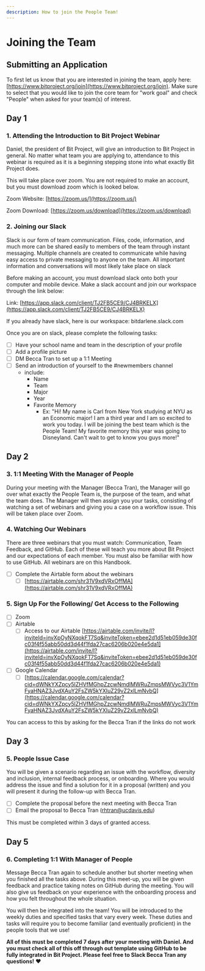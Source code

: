 ```yaml
---
description: How to join the People Team!
---
```


# Joining the Team

## Submitting an Application

To first let us know that you are interested in joining the team, apply here: [https://www.bitproject.org/join](https://www.bitproject.org/join). Make sure to select that you would like to join the core team for "work goal" and check "People" when asked for your team\(s\) of interest.

## Day 1

### 1. Attending the Introduction to Bit Project Webinar

Daniel, the president of Bit Project, will give an introduction to Bit Project in general. No matter what team you are applying to, attendance to this webinar is required as it is a beginning stepping stone into what exactly Bit Project does.

This will take place over zoom. You are not required to make an account, but you must download zoom which is looked below.

Zoom Website: [https://zoom.us/](https://zoom.us/)

Zoom Download: [https://zoom.us/download](https://zoom.us/download)

### 2. Joining our Slack

Slack is our form of team communication. Files, code, information, and much more can be shared easily to members of the team through instant messaging. Multiple channels are created to communicate while having easy access to private messaging to anyone on the team. All important information and conversations will most likely take place on slack

Before making an account, you must download slack onto both your computer and mobile device. Make a slack account and join our workspace through the link below:

Link: [https://app.slack.com/client/TJ2FB5CE9/CJ4BRKELX](https://app.slack.com/client/TJ2FB5CE9/CJ4BRKELX)

If you already have slack, here is our workspace: bitdarlene.slack.com

Once you are on slack, please complete the following tasks:

* [ ] Have your school name and team in the description of your profile
* [ ] Add a profile picture 
* [ ] DM Becca Tran to set up a 1:1 Meeting
* [ ] Send an introduction of yourself to the \#newmembers channel
  * include: 
    * Name
    * Team
    * Major
    * Year
    * Favorite Memory
      * Ex: "Hi! My name is Carl from New York studying at NYU as an Economic major! I am a third year and I am so excited to work you today. I will be joining the best team which is the People Team! My favorite memory this year was going to Disneyland. Can't wait to get to know you guys more!" 

## Day 2

### 3. 1:1 Meeting With the Manager of People

During your meeting with the Manager \(Becca Tran\), the Manager will go over what exactly the People Team is, the purpose of the team, and what the team does. The Manager will then assign you your tasks, consisting of watching a set of webinars and giving you a case on a workflow issue. This will be taken place over Zoom. 

### 4. Watching Our Webinars

There are three webinars that you must watch: Communication, Team Feedback, and GitHub. Each of these will teach you more about Bit Project and our expectations of each member. You must also be familiar with how to use GitHub. All webinars are on this Handbook.

* [ ] Complete the Airtable form about the webinars
  * [ ] [https://airtable.com/shr31V9xdVRxOffMA](https://airtable.com/shr31V9xdVRxOffMA)

### 5. Sign Up For the Following/ Get Access to the Following

* [ ] Zoom
* [ ] Airtable
  * [ ] Access to our Airtable [https://airtable.com/invite/l?inviteId=invXpOyNXqokFT7Sq&inviteToken=ebee2d1d51eb059de30fc03f4f55abb50dd3d44f1fda27cac6206b020e4e5da1](https://airtable.com/invite/l?inviteId=invXpOyNXqokFT7Sq&inviteToken=ebee2d1d51eb059de30fc03f4f55abb50dd3d44f1fda27cac6206b020e4e5da1)
* [ ] Google Calendar 
  * [ ] [https://calendar.google.com/calendar?cid=dWNkYXZpcy5lZHVfMGhpZzcwNmdlMWRuZmpsMWVyc3V1YmFyaHNAZ3JvdXAuY2FsZW5kYXIuZ29vZ2xlLmNvbQ](https://calendar.google.com/calendar?cid=dWNkYXZpcy5lZHVfMGhpZzcwNmdlMWRuZmpsMWVyc3V1YmFyaHNAZ3JvdXAuY2FsZW5kYXIuZ29vZ2xlLmNvbQ)

You can access to this by asking for the Becca Tran if the links do not work 

## Day 3

### 5. People Issue Case 

You will be given a scenario regarding an issue with the workflow, diversity and inclusion, internal feedback process, or onboarding. Where you would address the issue and find a solution for it in a proposal \(written\) and you will present it during the follow-up with Becca Tran. 

* [ ] Complete the proposal before the next meeting with Becca Tran 
* [ ] Email the proposal to Becca Tran \(rhtran@ucdavis.edu\) 

This must be completed within 3 days of granted access.

## Day 5

### 6. Completing 1:1 With Manager of People

Message Becca Tran again to schedule another but shorter meeting when you finished all the tasks above. During this meet-up, you will be given feedback and practice taking notes on GitHub during the meeting. You will also give us feedback on your experience with the onboarding process and how you felt throughout the whole situation.

You will then be integrated into the team! You will be introduced to the weekly duties and specified tasks that vary every week. These duties and tasks will require you to become familiar \(and eventually proficient\) in the people tools that we use!

**All of this must be completed 7 days after your meeting with Daniel. And you must check all of this off through out template using GitHub to be fully integrated in Bit Project. Please feel free to Slack Becca Tran any questions!** ❤️

